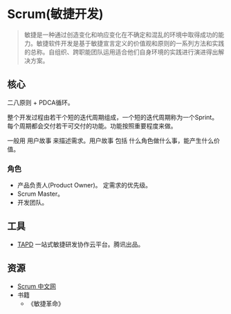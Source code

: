 # Scrum(敏捷开发)
> 敏捷是一种通过创造变化和响应变化在不确定和混乱的环境中取得成功的能力。敏捷软件开发是基于敏捷宣言定义的价值观和原则的一系列方法和实践的总称。自组织、跨职能团队运用适合他们自身环境的实践进行演进得出解决方案。

## 核心
二八原则 + PDCA循环。 

整个开发过程由若干个短的迭代周期组成，一个短的迭代周期称为一个Sprint。 每个周期都会交付若干可交付的功能。功能按照重要程度来做。

一般用 用户故事 来描述需求。用户故事 包括 什么角色做什么事，能产生什么价值。

### 角色
* 产品负责人(Product Owner)。 定需求的优先级。
* Scrum Master。
* 开发团队。

## 工具
* [TAPD](https://www.tapd.cn/) 一站式敏捷研发协作云平台。腾讯出品。

## 资源
* [Scrum 中文网](http://www.scrumcn.com/agile/)
* 书籍
  * 《敏捷革命》